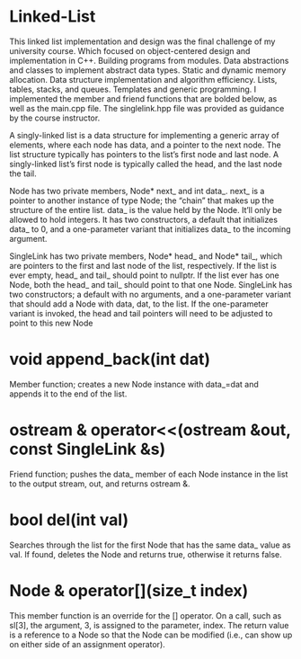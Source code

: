 # Linked-List

This linked list implementation and design was the final challenge of my university course. Which focused on object-centered design and implementation in C++. Building programs from modules. Data abstractions and classes to implement abstract data types. Static and dynamic memory allocation. Data structure implementation and algorithm efficiency. Lists, tables, stacks, and queues. Templates and generic programming. I implemented the member and friend functions that are bolded below, as well as the main.cpp file. The singlelink.hpp file was provided as guidance by the course instructor.


A singly-linked list is a data structure for implementing a generic array of elements, where each node has data, and a pointer to the next node. The list structure typically has pointers to the list’s first node and last node. A singly-linked list’s first node is typically called the head, and the last node the tail.

Node has two private members, Node* next_ and int data_.
next_ is a pointer to another instance of type Node; the “chain” that makes up the structure of the entire list.
data_ is the value held by the Node. It’ll only be allowed to hold integers.
It has two constructors, a default that initializes data_ to 0, and a one-parameter variant that initializes data_ to the incoming argument.

SingleLink has two private members, Node* head_ and Node* tail_, which are pointers to the first and last node of the list, respectively.
If the list is ever empty, head_ and tail_ should point to nullptr.
If the list ever has one Node, both the head_ and tail_ should point to that one Node.
SingleLink has two constructors; a default with no arguments, and a one-parameter variant that should add a Node with data, dat, to the list.
If the one-parameter variant is invoked, the head and tail pointers will need to be adjusted to point to this new Node

# void append_back(int dat)
Member function; creates a new Node instance with data_=dat and appends it to the end of the list.

# ostream & operator<<(ostream &out, const SingleLink &s)
Friend function; pushes the data_ member of each Node instance in the list to the output stream, out, and returns ostream &.

# bool del(int val)
Searches through the list for the first Node that has the same data_ value as val. If found, deletes the Node and returns true, otherwise it returns false.


# Node & operator[](size_t index)
This member function is an override for the [] operator. On a call, such as sl[3], the argument, 3, is assigned to the parameter, index. The return value is a reference to a Node so that the Node can be modified (i.e., can show up on either side of an assignment operator).
